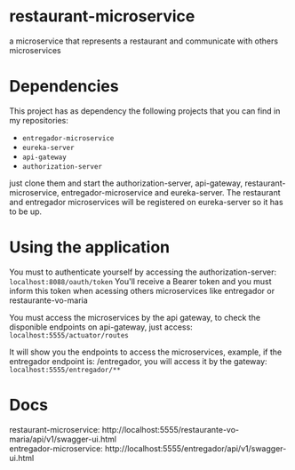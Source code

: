 # restaurant-microservice
a microservice that represents a restaurant and communicate with others microservices

# Dependencies
This project has as dependency the following projects that you can find in my repositories:   
  
  - ``entregador-microservice``
  - ``eureka-server``
  - ``api-gateway``
  - ``authorization-server``

just clone them and start the authorization-server, api-gateway, restaurant-microservice, entregador-microservice and eureka-server.
The restaurant and entregador microservices will be registered on eureka-server so it has to be up.

# Using the application

You must to authenticate yourself by accessing the authorization-server:
``localhost:8088/oauth/token``
You'll receive a Bearer token and you must inform this token when acessing others microservices like entregador or restaurante-vo-maria

You must access the microservices by the api gateway, to check the disponible endpoints on api-gateway, just access:  
``localhost:5555/actuator/routes``

It will show you the endpoints to access the microservices, example, if the entregador endpoint is: /entregador, you will access it by the gateway:  
``localhost:5555/entregador/**``

# Docs
restaurant-microservice: http://localhost:5555/restaurante-vo-maria/api/v1/swagger-ui.html  
entregador-microservice: http://localhost:5555/entregador/api/v1/swagger-ui.html
